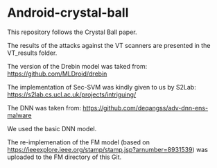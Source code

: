# Android-crystal-ball
This repository follows the Crystal Ball paper.

The results of the attacks against the VT scanners are presented in the VT_results folder.

The version of the Drebin model was taked from:
https://github.com/MLDroid/drebin

The implementation of Sec-SVM was kindly given to us by S2Lab:
https://s2lab.cs.ucl.ac.uk/projects/intriguing/

The DNN was taken from:
https://github.com/deqangss/adv-dnn-ens-malware

We used the basic DNN model.

The re-implemenation of the FM model (based on https://ieeexplore.ieee.org/stamp/stamp.jsp?arnumber=8931539) was uploaded to the FM directory of this Git.
